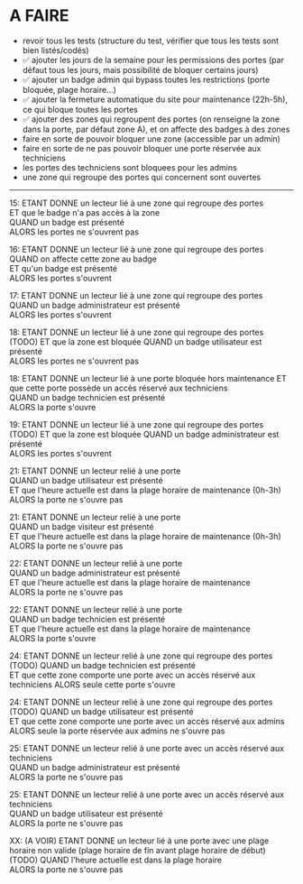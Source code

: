 # A FAIRE

- revoir tous les tests (structure du test, vérifier que tous les tests sont bien listés/codés)
- ✅ ajouter les jours de la semaine pour les permissions des portes (par défaut tous les jours, mais possibilité de
  bloquer certains jours)
- ✅ ajouter un badge admin qui bypass toutes les restrictions (porte bloquée, plage horaire...)
- ✅ ajouter la fermeture automatique du site pour maintenance (22h-5h), ce qui bloque toutes les portes
- ✅ ajouter des zones qui regroupent des portes (on renseigne la zone dans la porte, par défaut zone A), et on affecte
  des badges à des zones
- faire en sorte de pouvoir bloquer une zone (accessible par un admin)
- faire en sorte de ne pas pouvoir bloquer une porte réservée aux techniciens
- les portes des techniciens sont bloquees pour les admins
- une zone qui regroupe des portes qui concernent sont ouvertes

--------------------

15: ETANT DONNE un lecteur lié à une zone qui regroupe des portes  
ET que le badge n'a pas accès à la zone  
QUAND un badge est présenté  
ALORS les portes ne s'ouvrent pas

16: ETANT DONNE un lecteur lié à une zone qui regroupe des portes  
QUAND on affecte cette zone au badge  
ET qu'un badge est présenté  
ALORS les portes s'ouvrent

17: ETANT DONNE un lecteur lié à une zone qui regroupe des portes  
QUAND un badge administrateur est présenté  
ALORS les portes s'ouvrent

18: ETANT DONNE un lecteur lié à une zone qui regroupe des portes  (TODO)
ET que la zone est bloquée
QUAND un badge utilisateur est présenté  
ALORS les portes ne s'ouvrent pas

18: ETANT DONNE un lecteur lié à une porte bloquée hors maintenance
ET que cette porte possède un accès réservé aux techniciens  
QUAND un badge technicien est présenté  
ALORS la porte s'ouvre

19: ETANT DONNE un lecteur lié à une zone qui regroupe des portes  (TODO)
ET que la zone est bloquée
QUAND un badge administrateur est présenté  
ALORS les portes s'ouvrent

21: ETANT DONNE un lecteur relié à une porte  
QUAND un badge utilisateur est présenté  
ET que l'heure actuelle est dans la plage horaire de maintenance (0h-3h)  
ALORS la porte ne s'ouvre pas

21: ETANT DONNE un lecteur relié à une porte  
QUAND un badge visiteur est présenté  
ET que l'heure actuelle est dans la plage horaire de maintenance (0h-3h)  
ALORS la porte ne s'ouvre pas

22: ETANT DONNE un lecteur relié à une porte  
QUAND un badge administrateur est présenté   
ET que l'heure actuelle est dans la plage horaire de maintenance  
ALORS la porte ne s'ouvre pas

22: ETANT DONNE un lecteur relié à une porte  
QUAND un badge technicien est présenté   
ET que l'heure actuelle est dans la plage horaire de maintenance  
ALORS la porte s'ouvre

24: ETANT DONNE un lecteur relié à une zone qui regroupe des portes (TODO)
QUAND un badge technicien est présenté  
ET que cette zone comporte une porte avec un accès réservé aux techniciens
ALORS seule cette porte s'ouvre

24: ETANT DONNE un lecteur relié à une zone qui regroupe des portes (TODO)
QUAND un badge utilisateur est présenté  
ET que cette zone comporte une porte avec un accès réservé aux admins
ALORS seule la porte réservée aux admins ne s'ouvre pas

25: ETANT DONNE un lecteur relié à une porte avec un accès réservé aux techniciens   
QUAND un badge administrateur est présenté  
ALORS la porte ne s'ouvre pas

25: ETANT DONNE un lecteur relié à une porte avec un accès réservé aux techniciens   
QUAND un badge utilisateur est présenté  
ALORS la porte ne s'ouvre pas

XX: (A VOIR) ETANT DONNE un lecteur lié à une porte avec une plage horaire non valide (plage horaire de fin avant plage
horaire de début)   (TODO)
QUAND l'heure actuelle est dans la plage horaire  
ALORS la porte ne s'ouvre pas
